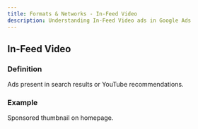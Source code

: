 ```yaml
---
title: Formats & Networks - In-Feed Video
description: Understanding In-Feed Video ads in Google Ads
---
```


## In-Feed Video

### Definition
Ads present in search results or YouTube recommendations.

### Example
Sponsored thumbnail on homepage.